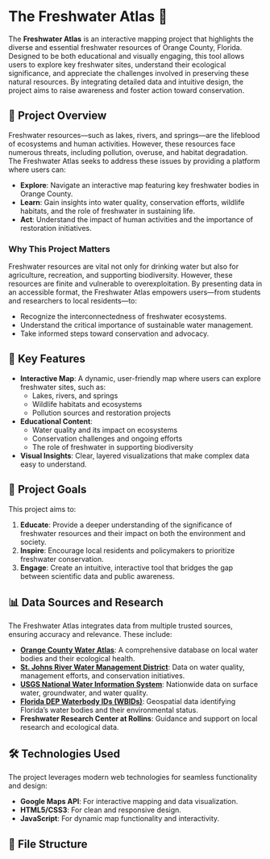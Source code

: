 # The Freshwater Atlas 🌊

The **Freshwater Atlas** is an interactive mapping project that highlights the diverse and essential freshwater resources of Orange County, Florida. Designed to be both educational and visually engaging, this tool allows users to explore key freshwater sites, understand their ecological significance, and appreciate the challenges involved in preserving these natural resources. By integrating detailed data and intuitive design, the project aims to raise awareness and foster action toward conservation.

## 🌟 Project Overview

Freshwater resources—such as lakes, rivers, and springs—are the lifeblood of ecosystems and human activities. However, these resources face numerous threats, including pollution, overuse, and habitat degradation. The Freshwater Atlas seeks to address these issues by providing a platform where users can:

- **Explore**: Navigate an interactive map featuring key freshwater bodies in Orange County.
- **Learn**: Gain insights into water quality, conservation efforts, wildlife habitats, and the role of freshwater in sustaining life.
- **Act**: Understand the impact of human activities and the importance of restoration initiatives.

### Why This Project Matters

Freshwater resources are vital not only for drinking water but also for agriculture, recreation, and supporting biodiversity. However, these resources are finite and vulnerable to overexploitation. By presenting data in an accessible format, the Freshwater Atlas empowers users—from students and researchers to local residents—to:

- Recognize the interconnectedness of freshwater ecosystems.
- Understand the critical importance of sustainable water management.
- Take informed steps toward conservation and advocacy.

## 🚀 Key Features

- **Interactive Map**: A dynamic, user-friendly map where users can explore freshwater sites, such as:
  - Lakes, rivers, and springs
  - Wildlife habitats and ecosystems
  - Pollution sources and restoration projects
- **Educational Content**:
  - Water quality and its impact on ecosystems
  - Conservation challenges and ongoing efforts
  - The role of freshwater in supporting biodiversity
- **Visual Insights**: Clear, layered visualizations that make complex data easy to understand.

## 🎯 Project Goals

This project aims to:
1. **Educate**: Provide a deeper understanding of the significance of freshwater resources and their impact on both the environment and society.
2. **Inspire**: Encourage local residents and policymakers to prioritize freshwater conservation.
3. **Engage**: Create an intuitive, interactive tool that bridges the gap between scientific data and public awareness.

## 📊 Data Sources and Research

The Freshwater Atlas integrates data from multiple trusted sources, ensuring accuracy and relevance. These include:

- **[Orange County Water Atlas](https://orange.wateratlas.usf.edu/watershed/default.asp?wshedid=11&wbodyatlas=watershed)**:
  A comprehensive database on local water bodies and their ecological health.
- **[St. Johns River Water Management District](https://www.sjrwmd.com/data/water-quality/)**:
  Data on water quality, management efforts, and conservation initiatives.
- **[USGS National Water Information System](https://waterdata.usgs.gov/nwis)**:
  Nationwide data on surface water, groundwater, and water quality.
- **[Florida DEP Waterbody IDs (WBIDs)](https://geodata.dep.state.fl.us/datasets/waterbody-ids-wbids/explore)**:
  Geospatial data identifying Florida’s water bodies and their environmental status.
- **Freshwater Research Center at Rollins**:
  Guidance and support on local research and ecological data.

## 🛠️ Technologies Used

The project leverages modern web technologies for seamless functionality and design:
- **Google Maps API**: For interactive mapping and data visualization.
- **HTML5/CSS3**: For clean and responsive design.
- **JavaScript**: For dynamic map functionality and interactivity.

## 📁 File Structure
